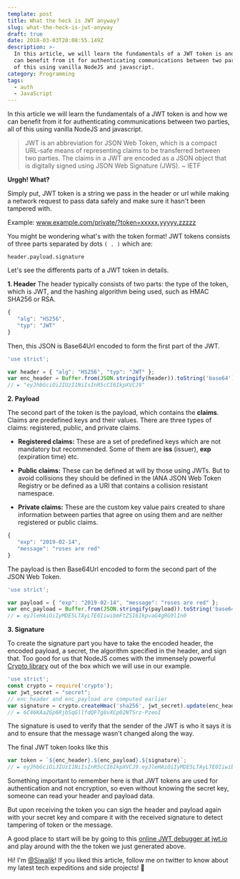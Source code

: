 ```yaml
---
template: post
title: What the heck is JWT anyway?
slug: what-the-heck-is-jwt-anyway
draft: true
date: 2018-03-03T20:08:55.149Z
description: >-
  In this article, we will learn the fundamentals of a JWT token is and how we
  can benefit from it for authenticating communications between two parties, all
  of this using vanilla NodeJS and javascript.
category: Programming
tags:
  - auth
  - JavaScript
---
```

In this article we will learn the fundamentals of a JWT token is and how we can benefit from it for authenticating communications between two parties, all of this using vanilla NodeJS and javascript.

> JWT is an abbreviation for JSON Web Token, which is a compact URL-safe means of representing claims to be transferred between two parties. The claims in a JWT are encoded as a JSON object that is digitally signed using JSON Web Signature (JWS). ~ IETF

**Urggh! What?**

Simply put, JWT token is a string we pass in the header or url while making a network request to pass data safely and make sure it hasn't been tampered with.

Example: www.example.com/private/?token=xxxxx.yyyyy.zzzzz


You might be wondering what's with the token format! JWT tokens consists of three parts separated by dots ```( . )``` which are:

```
header.payload.signature
```
Let's see the differents parts of a JWT token in details.

**1. Header**
The header typically consists of two parts: the type of the token, which is JWT, and the hashing algorithm being used, such as HMAC SHA256 or RSA.

```javascript
{
   "alg": "HS256",
   "typ": "JWT"
}
```

Then, this JSON is Base64Url encoded to form the first part of the JWT.

```javascript
'use strict';

var header = { "alg": "HS256", "typ": "JWT" };
var enc_header = Buffer.from(JSON.stringify(header)).toString('base64');
// ► "eyJhbGciOiJIUzI1NiIsInR5cCI6IkpXVCJ9"
```

**2. Payload**

The second part of the token is the payload, which contains the **claims**. Claims are predefined keys and their values. There are three types of claims: registered, public, and private claims.

- **Registered claims:** These are a set of predefined keys which are not mandatory but recommended. Some of them are **iss** (issuer), **exp** (expiration time) etc.

- **Public claims:** These can be defined at will by those using JWTs. But to avoid collisions they should be defined in the IANA JSON Web Token Registry or be defined as a URI that contains a collision resistant namespace.

- **Private claims:** These are the custom key value pairs created to share information between parties that agree on using them and are neither registered or public claims.

```javascript
{
   "exp": "2019-02-14",
   "message": "roses are red"
}
```

The payload is then Base64Url encoded to form the second part of the JSON Web Token.

```javascript
'use strict';

var payload = { "exp": "2019-02-14", "message": "roses are red" };
var enc_payload = Buffer.from(JSON.stringify(payload)).toString('base64');
// ► eyJleHAiOiIyMDE5LTAyLTE0IiwibmFtZSI6IkpvaG4gRG9lIn0
```

**3. Signature**

To create the signature part you have to take the encoded header, the encoded payload, a secret, the algorithm specified in the header, and sign that. Too good for us that NodeJS comes with the immensely powerful [Crypto library](https://nodejs.org/api/crypto.html) out of the box which we will use in our example.

```javascript
'use strict';
const crypto = require('crypto');
var jwt_secret = "secret";
// enc_header and enc_payload are computed earlier
var signature = crypto.createHmac('sha256', jwt_secret).update(enc_header +"."+ enc_payload).digest('base64');
// ► 6C46KAaZGp6RjbSqGllfdQF7g8vXCp02NTSrz-PzeoI
```

The signature is used to verify that the sender of the JWT is who it says it is and to ensure that the message wasn't changed along the way.

The final JWT token looks like this

```javascript
var token = `${enc_header}.${enc_payload}.${signature}`;
// ► eyJhbGciOiJIUzI1NiIsInR5cCI6IkpXVCJ9.eyJleHAiOiIyMDE5LTAyLTE0IiwibWVzc2FnZSI6InJvc2VzIGFyZSByZWQifQ.0u-mkgLo5479CPjJJ4mXCwn2RW4dFT12fiYiopRWsZw
```

Something important to remember here is that JWT tokens are used for authentication and not encryption, so even without knowing the secret key, someone can read your header and payload data. 

But upon receiving the token you can sign the header and payload again with your secret key and compare it with the received signature to detect tampering of token or the message.

A good place to start will be by going to this [online JWT debugger at jwt.io](https://jwt.io/#debugger) and play around with the the token we just generated above. 

Hi! I'm [@Siwalik](https://twitter.com/intent/follow?user_id=4708084272)! If you liked this article, follow me on twitter to know about my latest tech expeditions and side projects! 🙌